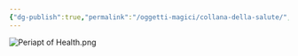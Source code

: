 ```yaml
---
{"dg-publish":true,"permalink":"/oggetti-magici/collana-della-salute/","tags":["Oggetti"],"noteIcon":"3"}
---
```



![Periapt of Health.png](/img/user/Assets/Periapt%20of%20Health.png)